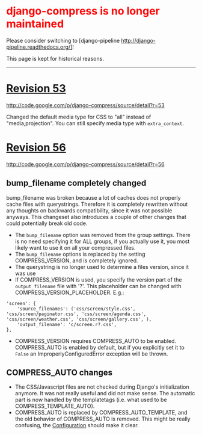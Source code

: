 # <font color='red'>django-compress is no longer maintained</font> #
Please consider switching to [django-pipeline http://django-pipeline.readthedocs.org/]!

This page is kept for historical reasons.

---



# [Revision 53](https://code.google.com/p/django-compress/source/detail?r=53) #
http://code.google.com/p/django-compress/source/detail?r=53

Changed the default media type for CSS to "all" instead of "media,projection". You can still specify media type with ```extra_context```.

# [Revision  56](https://code.google.com/p/django-compress/source/detail?r=56) #
http://code.google.com/p/django-compress/source/detail?r=56

## bump\_filename completely changed ##
bump\_filename was broken because a lot of caches does not properly cache files with querystrings. Therefore it is completely rewritten without any thoughts on backwards compatibility, since it was not possible anyways. This changeset also introduces a couple of other changes that could potentially break old code.

  * The ```bump_filename``` option was removed from the group settings. There is no need specifying it for ALL groups, if you actually use it, you most likely want to use it on all your compressed files.
  * The `bump_filename` options is replaced by the setting COMPRESS\_VERSION, and is completely ignored.
  * The querystring is no longer used to determine a files version, since it was use
  * If COMPRESS\_VERSION is used, you specify the version part of the ```output_filename``` file with '?'. This placeholder can be changed with COMPRESS\_VERSION\_PLACEHOLDER.
E.g.:
```
'screen': {
    'source_filenames': ('css/screen/style.css', 'css/screen/paginator.css', 'css/screen/agenda.css', 'css/screen/weather.css', 'css/screen/gallery.css', ),
    'output_filename': 'c/screen.r?.css',
},
```
  * COMPRESS\_VERSION requires COMPRESS\_AUTO to be enabled. COMPRESS\_AUTO is enabled by default, but if you explicitly set it to ```False``` an ImproperlyConfiguredError exception will be thrown.

## COMPRESS\_AUTO changes ##
  * The CSS/Javascript files are not checked during Django's initialization anymore. It was not really useful and did not make sense. The automatic part is now handled by the templatetags (i.e. what used to be COMPRESS\_TEMPLATE\_AUTO).
  * COMPRESS\_AUTO is replaced by COMPRESS\_AUTO\_TEMPLATE, and the old behavior of COMPRESS\_AUTO is removed. This might be really confusing, the [Configuration](Configuration.md) should make it clear.